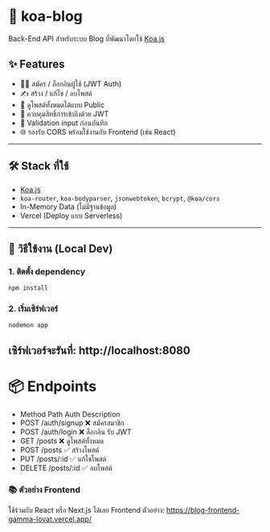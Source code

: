# 📝 koa-blog

Back-End API สำหรับระบบ Blog ที่พัฒนาโดยใช้ [Koa.js](https://koajs.com/)

## ✨ Features

- 🧑‍💻 สมัคร / ล็อกอินผู้ใช้ (JWT Auth)
- ✍️ สร้าง / แก้ไข / ลบโพสต์
- 📖 ดูโพสต์ทั้งหมดได้แบบ Public
- 🔐 ควบคุมสิทธิ์การเข้าถึงด้วย JWT
- 🧠 Validation input ก่อนบันทึก
- 🌐 รองรับ CORS พร้อมใช้งานกับ Frontend (เช่น React)

---

## 🛠 Stack ที่ใช้

- [Koa.js](https://koajs.com/)
- `koa-router`, `koa-bodyparser`, `jsonwebtoken`, `bcrypt`, `@koa/cors`
- In-Memory Data (ไม่มีฐานข้อมูล)
- Vercel (Deploy แบบ Serverless)

---

## 🚀 วิธีใช้งาน (Local Dev)

### 1. ติดตั้ง dependency

```bash
npm install
```


### 2. เริ่มเซิร์ฟเวอร์
```bash
nodemon app
```

## เซิร์ฟเวอร์จะรันที่: http://localhost:8080

# 📦 Endpoints
- Method	Path	Auth	Description
- POST	/auth/signup	❌	สมัครสมาชิก
- POST	/auth/login	❌	ล็อกอิน รับ JWT
- GET	/posts	❌	ดูโพสต์ทั้งหมด
- POST	/posts	✅	สร้างโพสต์
- PUT	/posts/:id	✅	แก้ไขโพสต์
- DELETE	/posts/:id	✅	ลบโพสต์


### 📚 ตัวอย่าง Frontend
ใช้ร่วมกับ React หรือ Next.js ได้เลย
Frontend ตัวอย่าง: https://blog-frontend-gamma-lovat.vercel.app/
